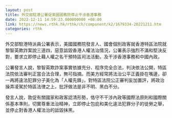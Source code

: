 ```yaml
---
layout: post
title: 外交部駐港公署促美國國務院停止干涉香港事務
date: 2022-12-11 14:59:23.000000000 +08:00
link: https://news.rthk.hk/rthk/ch/component/k2/1679334-20221211.htm
categories: rthk
---
```


外交部駐港特派員公署表示，美國國務院發言人、國會個別政客就香港特區法院就黎智英欺詐案說三道四，惡意詆毀香港人權法治情況，公署表示強烈不滿和堅決反對，要求立即停止藉人權之名干預特區司法活動，及干涉香港事務和中國內政。

公署發言人說，黎智英欺詐案事實依據充分、程序完全合法，判決依法公開，特區法院依法審判正當合法合理，無可指摘。而美方經常將法治公平正義掛在嘴邊，卻一再將違法犯罪分子美化為「人權先鋒」，對特區法院公正審判妄加置評，將政治操弄凌駕於特區法律之上，批評做法是非不明、黑白不分。

發言人說，敦促有關國家和政客認清形勢，恪守不干涉內政等國際法原則和國際關係基本準則，切實尊重法治精神，立即停止包庇和美化違法犯罪分子的徒勞之舉，並停止對香港人權法治的詆毀抹黑。
